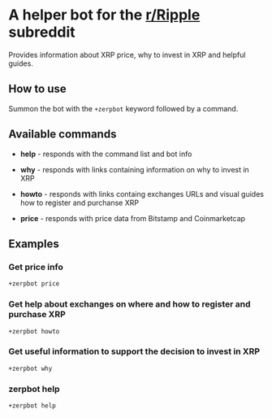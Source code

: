 # A helper bot for the [r/Ripple](https://www.reddit.com/r/Ripple/) subreddit

Provides information about XRP price, why to invest in XRP and helpful guides.

## How to use

Summon the bot with the `+zerpbot` keyword followed by a command.

## Available commands

  * **help** - responds with the command list and bot info

  * **why** - responds with links containing information on why to invest in XRP

  * **howto** - responds with links containg exchanges URLs and visual guides how to register and purchanse XRP

  * **price** - responds with price data from Bitstamp and Coinmarketcap

## Examples

### Get price info

`+zerpbot price`

### Get help about exchanges on where and how to register and purchase XRP

`+zerpbot howto`

### Get useful information to support the decision to invest in XRP

`+zerpbot why`

### zerpbot help

`+zerpbot help`
